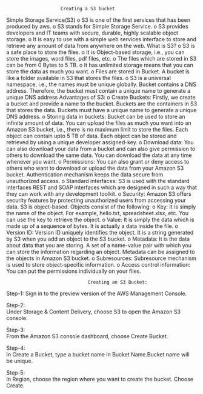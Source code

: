                         Creating a S3 bucket
Simple Storage Service(S3)
o	S3 is one of the first services that has been produced by aws.
o	S3 stands for Simple Storage Service.
o	S3 provides developers and IT teams with secure, durable, highly scalable object storage.
o	It is easy to use with a simple web services interface to store and retrieve any amount of data from anywhere on the web.
What is S3?
o	S3 is a safe place to store the files.
o	It is Object-based storage, i.e., you can store the images, word files, pdf files, etc.
o	The files which are stored in S3 can be from 0 Bytes to 5 TB.
o	It has unlimited storage means that you can store the data as much you want.
o	Files are stored in Bucket. A bucket is like a folder available in S3 that stores the files.
o	S3 is a universal namespace, i.e., the names must be unique globally. Bucket contains a DNS address. Therefore, the bucket must contain a unique name to generate a unique DNS address
Advantages of S3:
o	Create Buckets: Firstly, we create a bucket and provide a name to the bucket. Buckets are the containers in S3 that stores the data. Buckets must have a unique name to generate a unique DNS address.
o	Storing data in buckets: Bucket can be used to store an infinite amount of data. You can upload the files as much you want into an Amazon S3 bucket, i.e., there is no maximum limit to store the files. Each object can contain upto 5 TB of data. Each object can be stored and retrieved by using a unique developer assigned-key.
o	Download data: You can also download your data from a bucket and can also give permission to others to download the same data. You can download the data at any time whenever you want.
o	Permissions: You can also grant or deny access to others who want to download or upload the data from your Amazon S3 bucket. Authentication mechanism keeps the data secure from unauthorized access.
o	Standard interfaces: S3 is used with the standard interfaces REST and SOAP interfaces which are designed in such a way that they can work with any development toolkit.
o	Security: Amazon S3 offers security features by protecting unauthorized users from accessing your data.
S3 is object-based. Objects consist of the following:
o	Key: It is simply the name of the object. For example, hello.txt, spreadsheet.xlsx, etc. You can use the key to retrieve the object.
o	Value: It is simply the data which is made up of a sequence of bytes. It is actually a data inside the file.
o	Version ID: Version ID uniquely identifies the object. It is a string generated by S3 when you add an object to the S3 bucket.
o	Metadata: It is the data about data that you are storing. A set of a name-value pair with which you can store the information regarding an object. Metadata can be assigned to the objects in Amazon S3 bucket.
o	Subresources: Subresource mechanism is used to store object-specific information.
o	Access control information: You can put the permissions individually on your files.


                                  Creating an S3 Bucket:
Step-1:
 Sign in to the preview version of the AWS Management Console.
 
Step-2:                                                                          
Under Storage & Content Delivery, choose S3 to open the Amazon S3 console.
  

Step-3:                                                                               
  From the Amazon S3 console dashboard, choose Create Bucket.
 
Step-4:                                                                                                  
In Create a Bucket, type a bucket name in Bucket Name.Bucket name will be unique.
 



Step-5:                                                                           
  In Region, choose the region where you want to create the bucket.
Choose Create.
 

